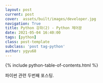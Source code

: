 ```yaml
---
layout: post
current: post
cover:  assets/built/images/developer.jpg
navigation: True
title: Python 강좌(2) - Python 제어문
date: 2021-05-04 16:40:00
tags: [python]
class: post-template
subclass: 'post tag-python'
author: ygyu68
---
```

{% include python-table-of-contents.html %}

파이썬 관련 두번째 포스팅.

<script src="https://gist.github.com/ygyu68/6f0e5e27d10271787d0e9cfe8dc38837.js"></script>